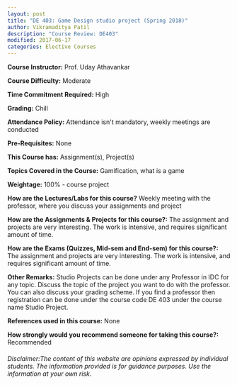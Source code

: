 ```yaml
---
layout: post
title: "DE 403: Game Design studio project (Spring 2018)"
author: Vikramaditya Patil
description: "Course Review: DE403"
modified: 2017-06-17
categories: Elective Courses
---
```


**Course Instructor:** Prof. Uday Athavankar

**Course Difficulty:** Moderate

**Time Commitment Required:** High

**Grading:** Chill

**Attendance Policy:** Attendance isn't mandatory, weekly meetings are conducted

**Pre-Requisites:** None

**This Course has:** Assignment(s), Project(s)

**Topics Covered in the Course:**
Gamification, what is a game

**Weightage:**
100% - course project

**How are the Lectures/Labs for this course?**
Weekly meeting with the professor, where you discuss your assignments and project

**How are the Assignments & Projects for this course?:**
The assignment and projects are very interesting. The work is intensive, and requires significant amount of time.

**How are the Exams (Quizzes, Mid-sem and End-sem) for this course?:**
The assignment and projects are very interesting. The work is intensive, and requires significant amount of time.

**Other Remarks:**
Studio Projects can be done under any Professor in IDC for any topic. Discuss the topic of the project you want to do with the professor. You can also discuss your grading scheme. If you find a professor then registration can be done under the course code DE 403 under the course name Studio Project.

**References used in this course:**
None

**How strongly would you recommend someone for taking this course?:**
Recommended

###### Disclaimer:The content of this website are opinions expressed by individual students. The information provided is for guidance purposes. Use the information at your own risk.